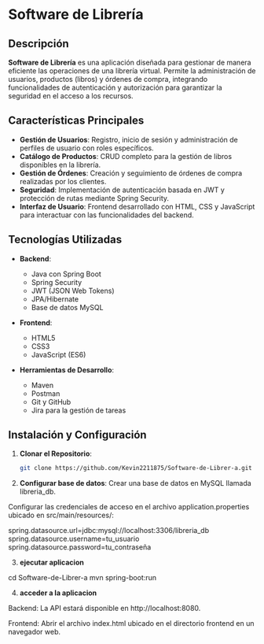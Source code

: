 # Software de Librería

## Descripción

**Software de Librería** es una aplicación diseñada para gestionar de manera eficiente las operaciones de una librería virtual. Permite la administración de usuarios, productos (libros) y órdenes de compra, integrando funcionalidades de autenticación y autorización para garantizar la seguridad en el acceso a los recursos.

## Características Principales

- **Gestión de Usuarios**: Registro, inicio de sesión y administración de perfiles de usuario con roles específicos.
- **Catálogo de Productos**: CRUD completo para la gestión de libros disponibles en la librería.
- **Gestión de Órdenes**: Creación y seguimiento de órdenes de compra realizadas por los clientes.
- **Seguridad**: Implementación de autenticación basada en JWT y protección de rutas mediante Spring Security.
- **Interfaz de Usuario**: Frontend desarrollado con HTML, CSS y JavaScript para interactuar con las funcionalidades del backend.

## Tecnologías Utilizadas

- **Backend**:
  - Java con Spring Boot
  - Spring Security
  - JWT (JSON Web Tokens)
  - JPA/Hibernate
  - Base de datos MySQL

- **Frontend**:
  - HTML5
  - CSS3
  - JavaScript (ES6)

- **Herramientas de Desarrollo**:
  - Maven
  - Postman
  - Git y GitHub
  - Jira para la gestión de tareas

## Instalación y Configuración

1. **Clonar el Repositorio**:

   ```bash
   git clone https://github.com/Kevin2211875/Software-de-Librer-a.git
2. **Configurar base de datos**:
Crear una base de datos en MySQL llamada libreria_db.

Configurar las credenciales de acceso en el archivo application.properties ubicado en src/main/resources/:

spring.datasource.url=jdbc:mysql://localhost:3306/libreria_db
spring.datasource.username=tu_usuario
spring.datasource.password=tu_contraseña

3. **ejecutar aplicacion**

cd Software-de-Librer-a
mvn spring-boot:run

4. **acceder a la aplicacion**

Backend: La API estará disponible en http://localhost:8080.

Frontend: Abrir el archivo index.html ubicado en el directorio frontend en un navegador web.

